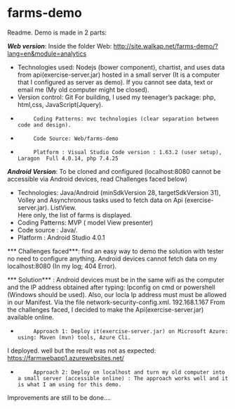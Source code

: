 # farms-demo
Readme.
Demo is made in 2 parts:
 
***Web version***: Inside the folder Web:  http://site.walkap.net/farms-demo/?lang=en&module=analytics

-  Technologies used:  Nodejs (bower component), chartist, and uses data from api(exercise-server.jar) hosted in a small server 
(It is a computer that I configured as server as demo). 
If you cannot see data, text or email me (My old computer might be closed).
-  Version control: Git
For building, I used my teenager’s package: php, html,css, JavaScript(Jquery).
-          Coding Patterns: mvc technologies (clear separation between code and design).
-          Code Source: Web/farms-demo
-          Platform : Visual Studio Code version : 1.63.2 (user setup), Laragon  Full 4.0.14, php 7.4.25

***Android Version***:  To be cloned and configured (localhost:8080 cannot be accessible via Android devices, read Challenges faced below)

-  Technologies: Java/Android (minSdkVersion 28, targetSdkVersion 31), Volley and Asynchronous tasks used to fetch data on  Api (exercise-server.jar).  ListView.  
Here only, the list of farms is displayed.  
-  Coding Patterns: MVP ( model View presenter)
-  Code source : Java/. 
-  Platform : Android Studio 4.0.1

*** Challenges faced***: find an easy way to demo the solution with tester no need to configure anything.
Android devices cannot fetch data on my localhost:8080 (In my log; 404 Error).

*** Solution*** : Android devices must be in the same wifi as the computer and the IP address obtained after typing: Ipconfig on cmd or powershell (Windows should be used). Also, our locla Ip address must must be allowed in our Manifest.
Via the file network-security-config.xml. <domain includeSubdomains="true">192.168.1.167</domain>
From the challenges faced, I decided to make the Api(exercise-server.jar) available online.

-          Approach 1: Deploy it(exercise-server.jar) on Microsoft Azure: using: Maven (mvn) tools, Azure Cli.
I deployed. well but the result was not as expected: https://farmwebapp1.azurewebsites.net/
-          Approach 2: Deploy on localhost and turn my old computer into a small server (accessible online) : The approach works well and it is what I am using for this demo.
Improvements are still to be done….
